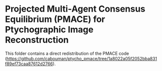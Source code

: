 # Projected Multi-Agent Consensus Equilibrium (PMACE) for Ptychographic Image Reconstruction

This folder contains a direct redistribution of the PMACE code (https://github.com/cabouman/ptycho_pmace/tree/1a8022a05f2052bba831f89ef73caa87612d2766).